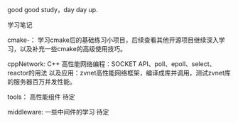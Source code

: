 good good study，day day up.

学习笔记

cmake-：
    学习cmake后的基础练习小项目，后续查看其他开源项目继续深入学习，以及补充一些cmake的高级使用技巧。
    
 cppNetwork:
    C++ 高性能网络编程：SOCKET API、poll、epoll、select、reactor的用法
    以及应用：zvnet高性能网络框架，编译成库并调用，测试zvnet库的服务器百万并发性能。

tools：
    高性能组件  待定

middleware:
    一些中间件的学习    待定